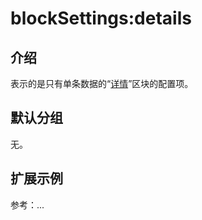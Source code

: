 # blockSettings:details

## 介绍

表示的是只有单条数据的“[详情](https://docs-cn.nocobase.com/handbook/ui/blocks/data-blocks/details)”区块的配置项。

## 默认分组

无。

## 扩展示例

参考：...
